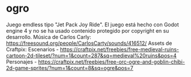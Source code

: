 # ogro
Juego emdless tipo "Jet Pack Joy Ride".
El juego está hecho con Godot engine 4 y no se ha usado contenido protegido por copyright en su desarrollo.
Música de Carlos Carly: https://freesound.org/people/CarlosCarty/sounds/416512/
Assets de Craftpix: Escenarios - https://craftpix.net/freebies/free-medieval-ruins-cartoon-2d-tileset/?num=1&count=287&sq=medieval%20ruins&pos=4
Personajes - https://craftpix.net/freebies/free-orc-ogre-and-goblin-chibi-2d-game-sprites/?num=1&count=8&sq=ogre&pos=7
